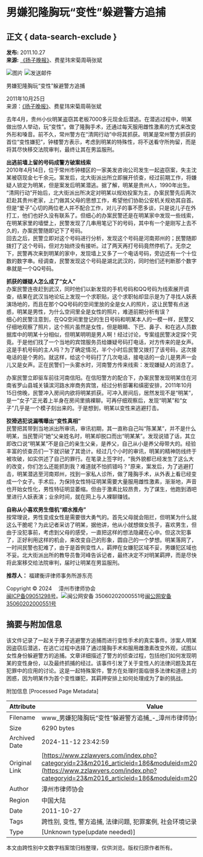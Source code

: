 # 男嫌犯隆胸玩“变性”躲避警方追捕

## 正文 { data-search-exclude }


**发布:** 2011.10.27  
**来源:** [《扬子晚报》](http://www.yangtse.com/)、费星玮宋菊周萌张斌

![图片](https://www.zzlawyers.com/modules/m2016_news/print.gif)  ![发送邮件](https://www.zzlawyers.com/modules/m2016_news/email.gif)

男嫌犯隆胸玩“变性”躲避警方追捕

2011年10月25日  
来源：[《扬子晚报》](http://www.yangtse.com/)、费星玮宋菊周萌张斌

去年4月，贵州小伙明某盗窃其老板7000多元现金后潜逃。在潜逃过程中，明某做出惊人举动，玩“变性”。做了隆胸手术，还通过每天服用雌性激素的方式来改变外形和嗓音。前不久，常州警方在“清网行动”中将其抓获。明某是常州警方抓获的首位“变性嫌犯”，钟楼警方表示，考虑到明某的特殊性，将不送看守所拘留，而是将其尽快移交法院审判，最终让其在男监服刑。  

**出逃前墙上留的号码成警方破案线索**  
2010年4月14日，位于常州市钟楼区的一家美发咨询公司发生一起盗窃案，失主沈某被窃现金七千余元。案发后，北大街派出所立即展开侦查，经过前期工作，将嫌疑人锁定为明某，但是案发后明某潜逃。据了解，明某是贵州人，1990年出生。  
“清网行动”开始后，北大街派出所决定对明某以规劝投案为主，办案民警先后两次赶赴其贵州老家，上门做其父母的思想工作，希望他们协助公安机关规劝其自首。但是“爱子”心切的两位老人并不配合工作，对儿子的事不愿多谈，只是说儿子在外打工，他们也好久没有联系了。但细心的办案民警还是在明某家中发现一些线索，在明某家里的墙壁上，民警发现了几串用笔记下的号码，其中有一个是刚写上去不久的，办案民警随即记下了号码。  
回去之后，民警立即对这个号码进行分析，发现这个号码是河南郑州的；民警随即拨打了这个号码，但对方始终没有接听。过了两天再打号码竟然停机了。无奈之下，民警再次来到明某的家中，发现墙上又多了一个电话号码，旁边还有一个十位数的数字串。经调查，民警发现这个号码是湖北武汉的，同时他们还判断那个数字串就是一个QQ号码。

**抓获的嫌疑人怎么成了“女人”**  
办案民警连夜赶到武汉，同时他们以新发现的手机号码和QQ号码为线索展开调查，结果在武汉当地论坛上发现一个求职贴，这个求职帖却显示是为了寻找人妖表演场地的，而且在那个QQ号码的空间里放的全是女人的照片，这让民警有点迷惑，明某是男性，为什么空间里全是女性的照片，难道前期分析有误？  
细心的民警注意到，在QQ空间里登记的生日号码和明某本人的一模一样，民警又仔细地观察了照片，这个照片虽然是女性，但是眼睛、下巴、鼻子、和在逃人员数据库中的明某十分相似，但明某明明是男人啊！经过讨论，专案组民警决定探个究竟。于是他们找了一个当地的宾馆服务员给嫌疑号码打电话，对方传来的是女声。这是手机号码的主人吗？为了确定情况，半个小时后民警又拨打了该号码，这次接电话的是个男的。就这样，给这个号码打了几次电话，接电话的一会儿是男声一会儿又是女声。正在民警们一头雾水时，河南警方传来线索：发现嫌疑人的消息了。

办案民警立即驱车前往河南信阳。在信阳警方的配合下，办案民警发现明某住在河南省罗山县城关镇滨河路水岸商务宾馆，经过分析部署和缜密安排，2011年10月15日傍晚，民警冲入房间内欲将明某抓获。可冲入房间后，居然发现不是“明某”，是一“女子”正光着上半身在房间里搞裸聊。可再仔细观察后，发现“明某”和“女子”几乎是一个模子刻出来的。于是想到，明某以变性来逃避打击。

**狡猾逃犯说漏嘴曝出“变性真相”**  
民警把其带到当地派出所审讯，审讯初期，其一直称自己叫“陈某某”，并不是什么明某，当民警问“她”父亲姓名时，明某却脱口而出“明某某”。发现说错了话，其立即改口说“明某某”不是自己的亲生父亲，是养父，自己从小是养父母带大的。经验丰富的侦查员们一下就识破了其诡计。经过几个小时的审讯，明某的精神防线终于被攻破，如实供述了自己的罪行。在笔录上签字时，“我外貌都已经发生了这么大的改变，你们怎么还能抓到我？难道就不怕抓错吗？”原来，案发后，为了逃避打击，明某潜逃至河南郑州，找到一家私人诊所，做了隆胸手术，从外表上看已经变成一个女子。手术后，为保持女性特征明某需要大量服用雌性激素，渐渐地，声音也开始女性化，男性特征明显萎缩。但由于激素比较昂贵，为了谋生，他跑到酒吧里进行人妖表演；业余时间，就在网上与人裸聊赚钱。

**自称从小喜欢男生借机“顺水推舟”**  
按常理说，男性变成女性是需要很大勇气的。首先父母就会阻拦，但明某为什么就这么干脆呢？为此记者采访了明某，据他讲，他从小就想做女孩子，喜欢男生，但由于没犯事前，考虑到父母的感受，一直把这样的想法隐藏在心中。但这次犯事了，正好利用这样的机会，来改变自己的形象，圆自己的一个梦想。明某落网了，一时间民警也犯难了，由于是首例变性人，羁押在女嫌犯区域不妥，男嫌犯区域也不妥。北大街派出所的教导员鲁河峰告诉记者，最终决定不对明某羁押，而是尽快将此案移交给法院审判，届时让明某在男监服刑。

**推荐人：** 福建衡评律师事务所游东亮

Copyright © 2024　 漳州市律师协会  
[闽ICP备09051298号](https://beian.miit.gov.cn/)。![闽公网安备 35060202000551号](https://www.zzlawyers.com/images/gaba.png)[闽公网安备 35060202000551号](https://www.beian.gov.cn/)

## 摘要与附加信息

<!-- tcd_abstract -->
该文件记录了一起关于男子逃避警方追捕而进行变性手术的真实事件。涉案人明某因盗窃后潜逃，在逃亡过程中选择了通过隆胸手术和服用雌激素改变外观，试图以女性身份躲避警方的追捕。文章详细描述了警方的侦查过程，包括他们如何发现明某的变性身份，以及最终抓捕的经过。该事件引发了关于变性人的法律问题及其在犯罪中的应用的讨论。这是一起特殊案件，警方在处理时面临很多法律和道德上的困惑，因为明某作为首个变性嫌犯，其羁押安排上如何处理成为了新的挑战。
<!-- tcd_abstract_end -->

附加信息 [Processed Page Metadata]

| Attribute       | Value                                  |
|-----------------|----------------------------------------|
| Filename        | www_男嫌犯隆胸玩“变性”躲避警方追捕_-_漳州市律师协会.md                             |
| Size            | 6290 bytes                           |
| Archived Date   | 2024-11-12 23:42:59                             |
| Original Link   | [https://www.zzlawyers.com/index.php?categoryid=23&m2016_articleid=186&moduleid=m2016_news&articleid=186](https://www.zzlawyers.com/index.php?categoryid=23&m2016_articleid=186&moduleid=m2016_news&articleid=186)                       |
| Author          | 漳州市律师协会                               |
| Region          | 中国大陆                               |
| Date            | 2011-10-27                                 |
| Tags            | 跨性别, 变性, 警方追捕, 法律问题, 犯罪案例, 社会环境记录                                 |
| Type            | [Unknown type(update needed)]                                 |
<!-- tcd_table_end -->

本文由跨性别中文数字档案馆归档整理，仅供浏览。版权归原作者所有。
